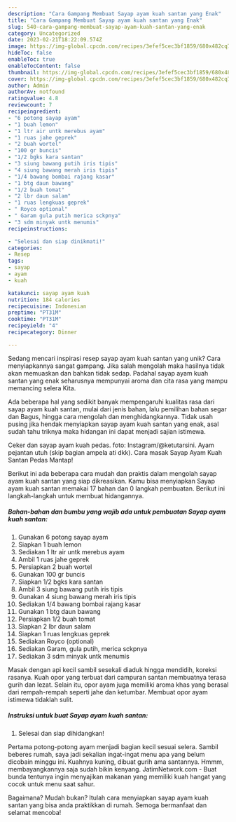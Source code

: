 ```yaml
---
description: "Cara Gampang Membuat Sayap ayam kuah santan yang Enak"
title: "Cara Gampang Membuat Sayap ayam kuah santan yang Enak"
slug: 540-cara-gampang-membuat-sayap-ayam-kuah-santan-yang-enak
category: Uncategorized
date: 2023-02-21T18:22:09.574Z
image: https://img-global.cpcdn.com/recipes/3efef5cec3bf1859/680x482cq70/sayap-ayam-kuah-santan-foto-resep-utama.jpg
hideToc: false
enableToc: true
enableTocContent: false
thumbnail: https://img-global.cpcdn.com/recipes/3efef5cec3bf1859/680x482cq70/sayap-ayam-kuah-santan-foto-resep-utama.jpg
cover: https://img-global.cpcdn.com/recipes/3efef5cec3bf1859/680x482cq70/sayap-ayam-kuah-santan-foto-resep-utama.jpg
author: Admin
authorAv: notfound
ratingvalue: 4.8
reviewcount: 7
recipeingredient:
- "6 potong sayap ayam"
- "1 buah lemon"
- "1 ltr air untk merebus ayam"
- "1 ruas jahe geprek"
- "2 buah wortel"
- "100 gr buncis"
- "1/2 bgks kara santan"
- "3 siung bawang putih iris tipis"
- "4 siung bawang merah iris tipis"
- "1/4 bawang bombai rajang kasar"
- "1 btg daun bawang"
- "1/2 buah tomat"
- "2 lbr daun salam"
- "1 ruas lengkuas geprek"
- " Royco optional"
- " Garam gula putih merica sckpnya"
- "3 sdm minyak untk menumis"
recipeinstructions:

- "Selesai dan siap dinikmati!"
categories:
- Resep
tags:
- sayap
- ayam
- kuah

katakunci: sayap ayam kuah 
nutrition: 184 calories
recipecuisine: Indonesian
preptime: "PT31M"
cooktime: "PT31M"
recipeyield: "4"
recipecategory: Dinner

---
```





Sedang mencari inspirasi resep sayap ayam kuah santan yang unik? Cara menyiapkannya sangat gampang. Jika salah mengolah maka hasilnya tidak akan memuaskan dan bahkan tidak sedap. Padahal sayap ayam kuah santan yang enak seharusnya mempunyai aroma dan cita rasa yang mampu memancing selera Kita.





Ada beberapa hal yang sedikit banyak mempengaruhi kualitas rasa dari sayap ayam kuah santan, mulai dari jenis bahan, lalu pemilihan bahan segar dan Bagus, hingga cara mengolah dan menghidangkannya. Tidak usah pusing jika hendak menyiapkan sayap ayam kuah santan yang enak,      asal sudah tahu triknya maka hidangan ini dapat menjadi sajian istimewa.














Ceker dan sayap ayam kuah pedas. foto: Instagram/@ketutarsini. Ayam pejantan utuh (skip bagian ampela ati dkk). Cara masak Sayap Ayam Kuah Santan Pedas Mantap!






Berikut ini ada beberapa cara mudah dan praktis dalam mengolah sayap ayam kuah santan yang siap dikreasikan. Kamu bisa menyiapkan Sayap ayam kuah santan memakai 17 bahan dan 0 langkah pembuatan. Berikut ini langkah-langkah untuk membuat hidangannya.

<!--inarticleads1-->

##### Bahan-bahan dan bumbu yang wajib ada untuk pembuatan Sayap ayam kuah santan:

1. Gunakan 6 potong sayap ayam
1. Siapkan 1 buah lemon
1. Sediakan 1 ltr air untk merebus ayam
1. Ambil 1 ruas jahe geprek
1. Persiapkan 2 buah wortel
1. Gunakan 100 gr buncis
1. Siapkan 1/2 bgks kara santan
1. Ambil 3 siung bawang putih iris tipis
1. Gunakan 4 siung bawang merah iris tipis
1. Sediakan 1/4 bawang bombai rajang kasar
1. Gunakan 1 btg daun bawang
1. Persiapkan 1/2 buah tomat
1. Siapkan 2 lbr daun salam
1. Siapkan 1 ruas lengkuas geprek
1. Sediakan  Royco (optional)
1. Sediakan  Garam, gula putih, merica sckpnya
1. Sediakan 3 sdm minyak untk menumis


Masak dengan api kecil sambil sesekali diaduk hingga mendidih, koreksi rasanya. Kuah opor yang terbuat dari campuran santan membuatnya terasa gurih dan lezat. Selain itu, opor ayam juga memiliki aroma khas yang berasal dari rempah-rempah seperti jahe dan ketumbar. Membuat opor ayam istimewa tidaklah sulit. 

<!--inarticleads2-->

##### Instruksi untuk buat Sayap ayam kuah santan:


1. Selesai dan siap dihidangkan!

Pertama potong-potong ayam menjadi bagian kecil sesuai selera. Sambil beberes rumah, saya jadi sekalian ingat-ingat menu apa yang belum dicobain minggu ini. Kuahnya kuning, dibuat gurih ama santannya. Hmmm, membayangkannya saja sudah bikin kenyang. JatimNetwork.com - Buat bunda tentunya ingin menyajikan makanan yang memiliki kuah hangat yang cocok untuk menu saat sahur. 

Bagaimana? Mudah bukan? Itulah cara menyiapkan sayap ayam kuah santan yang bisa anda praktikkan di rumah. Semoga bermanfaat dan selamat mencoba!

